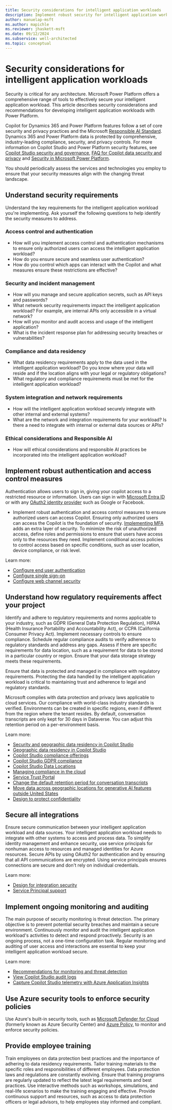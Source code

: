 ```yaml
---
title: Security considerations for intelligent application workloads
description: Implement robust security for intelligent application workloads, ensuring compliance and proactive threat detection.
author: manuelap-msft
ms.author: mapichle
ms.reviewer: jhaskett-msft
ms.date: 09/12/2024
ms.subservice: well-architected
ms.topic: conceptual
---
```


# Security considerations for intelligent application workloads

Security is critical for any architecture. Microsoft Power Platform offers a comprehensive range of tools to effectively secure your intelligent application workload. This article describes security considerations and recommendations for developing intelligent application workloads with Power Platform.

Copilot for Dynamics 365 and Power Platform features follow a set of core security and privacy practices and the Microsoft [Responsible AI Standard](https://www.microsoft.com/ai/principles-and-approach). Dynamics 365 and Power Platform data is protected by comprehensive, industry-leading compliance, security, and privacy controls. For more information on Copilot Studio and Power Platform security features, see [Copilot Studio security and governance](/microsoft-copilot-studio/security-and-governance), [FAQ for Copilot data security and privacy](/power-platform/faqs-copilot-data-security-privacy) and [Security in Microsoft Power Platform](/power-platform/admin/security/overview).

You should periodically assess the services and technologies you employ to ensure that your security measures align with the changing threat landscape.

## Understand security requirements

Understand the key requirements for the intelligent application workload you're implementing. Ask yourself the following questions to help identify the security measures to address.

### Access control and authentication

- How will you implement access control and authentication mechanisms to ensure only authorized users can access the intelligent application workload?
- How do you ensure secure and seamless user authentication?
- How do you control which apps can interact with the Copilot and what measures ensure these restrictions are effective?
 
### Security and incident management

- How will you manage and secure application secrets, such as API keys and passwords?
- What network security requirements impact the intelligent application workload? For example, are internal APIs only accessible in a virtual network?
- How will you monitor and audit access and usage of the intelligent application?
- What is the incident response plan for addressing security breaches or vulnerabilities?
 
### Compliance and data residency

- What data residency requirements apply to the data used in the intelligent application workload? Do you know where your data will reside and if the location aligns with your legal or regulatory obligations?
- What regulatory and compliance requirements must be met for the intelligent application workload?
 
### System integration and network requirements

- How will the intelligent application workload securely integrate with other internal and external systems?
- What are the network and integration requirements for your workload? Is there a need to integrate with internal or external data sources or APIs?

### Ethical considerations and Responsible AI

- How will ethical considerations and responsible AI practices be incorporated into the intelligent application workload?

## Implement robust authentication and access control measures

Authentication allows users to sign in, giving your copilot access to a restricted resource or information. Users can sign in with [Microsoft Entra ID](/microsoft-copilot-studio/configuration-authentication-azure-ad) or with any [OAuth2 identity provider](/azure/active-directory/develop/v2-oauth2-auth-code-flow) such as Google or Facebook.

- Implement robust authentication and access control measures to ensure authorized users can access Copilot. Ensuring only authorized users can access the Copilot is the foundation of security. [Implementing MFA](/entra/identity/authentication/concept-mfa-howitworks) adds an extra layer of security. To minimize the risk of unauthorized access, define roles and permissions to ensure that users have access only to the resources they need. Implement conditional access policies to control access based on specific conditions, such as user location, device compliance, or risk level.
 
Learn more:

- [Configure end user authentication](/microsoft-copilot-studio/configuration-authentication-azure-ad)
- [Configure single sign-on](/microsoft-copilot-studio/configure-sso?tabs=webApp)
- [Configure web channel security](/microsoft-copilot-studio/configure-web-security)

## Understand how regulatory requirements affect your project

Identify and adhere to regulatory requirements and norms applicable to your industry, such as GDPR (General Data Protection Regulation), HIPAA (Health Insurance Portability and Accountability Act), or CCPA (California Consumer Privacy Act). Implement necessary controls to ensure compliance. Schedule regular compliance audits to verify adherence to regulatory standards and address any gaps. Assess if there are specific requirements for data location, such as a requirement for data to be stored in a particular country or region. Ensure that your data storage strategy meets these requirements. 

Ensure that data is protected and managed in compliance with regulatory requirements. Protecting the data handled by the intelligent application workload is critical to maintaining trust and adherence to legal and regulatory standards.

Microsoft complies with data protection and privacy laws applicable to cloud services. Our compliance with world-class industry standards is verified. Environments can be created in specific regions, even if different from the region where the tenant resides. By default, conversation transcripts are only kept for 30 days in Dataverse. You can adjust this retention period on a per-environment basis.

Learn more:

- [Security and geographic data residency in Copilot Studio](/microsoft-copilot-studio/geo-data-residency-security)
- [Geographic data residency in Copilot Studio](/microsoft-copilot-studio/geo-data-residency)
- [Copilot Studio compliance offerings](/microsoft-copilot-studio/admin-certification)
- [Copilot Studio GDPR compliance](/microsoft-copilot-studio/personal-data-summary)
- [Copilot Studio Data Locations](/microsoft-copilot-studio/data-location?tabs=web)
- [Managing compliance in the cloud](https://www.microsoft.com/trust-center/compliance/compliance-overview)
- [Service Trust Portal](https://servicetrust.microsoft.com/ViewPage/HomePageVNext)
- [Change the default retention period for conversation transcripts](/microsoft-copilot-studio/analytics-sessions-transcripts#change-the-default-retention-period)
- [Move data across geographic locations for generative AI features outside United States](/microsoft-copilot-studio/manage-data-movement-outside-us)
- [Design to protect confidentiality](/power-platform/well-architected/security/principles#design-to-protect-confidentiality)

## Secure all integrations

Ensure secure communication between your intelligent application workload and data sources. Your intelligent application workload needs to integrate with other systems to access and process data. To simplify identity management and enhance security, use service principals for nonhuman access to resources and managed identities for Azure resources. Secure APIs by using OAuth2 for authentication and by ensuring that all API communications are encrypted. Using service principals ensures connections are secure and don't rely on individual credentials.

Learn more:

- [Design for integration security](/power-platform/well-architected/security/principles#design-for-integration-security)
- [Service Principal support](/power-automate/service-principal-support)

## Implement ongoing monitoring and auditing

The main purpose of security monitoring is threat detection. The primary objective is to prevent potential security breaches and maintain a secure environment. Continuously monitor and audit the intelligent application workload's activities to detect and respond proactively. Security is an ongoing process, not a one-time configuration task. Regular monitoring and auditing of user access and interactions are essential to keep your intelligent application workload secure.

Learn more:

- [Recommendations for monitoring and threat detection](/power-platform/well-architected/security/monitor-threats)
- [View Copilot Studio audit logs](/microsoft-copilot-studio/admin-logging-copilot-studio)
- [Capture Copilot Studio telemetry with Azure Application Insights](/microsoft-copilot-studio/advanced-bot-framework-composer-capture-telemetry?tabs=webApp)

## Use Azure security tools to enforce security policies

Use Azure's built-in security tools, such as [Microsoft Defender for Cloud](/azure/defender-for-cloud/) (formerly known as Azure Security Center) and [Azure Policy](/azure/governance/policy/overview), to monitor and enforce security policies.

## Provide employee training

Train employees on data protection best practices and the importance of adhering to data residency requirements. Tailor training materials to the specific roles and responsibilities of different employees. Data protection laws and regulations are constantly evolving. Ensure that training programs are regularly updated to reflect the latest legal requirements and best practices. Use interactive methods such as workshops, simulations, and real-life scenarios to make the training engaging and effective. Provide continuous support and resources, such as access to data protection officers or legal advisors, to help employees stay informed and compliant. 